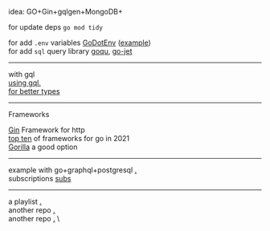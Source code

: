 idea: GO+Gin+gqlgen+MongoDB+

for update deps `go mod tidy`

for add `.env`
variables [GoDotEnv](https://github.com/joho/godotenv) ([example](https://towardsdatascience.com/use-environment-variable-in-your-next-golang-project-39e17c3aaa66)) \
for add `sql` query library [goqu](https://doug-martin.github.io/goqu/), [go-jet](https://github.com/go-jet/jet)

___
with gql \
[using gql.](https://github.com/graph-gophers/graphql-go) \
[for better types](https://gqlgen.com/)
___
Frameworks

[Gin](https://github.com/gin-gonic/gin) Framework for http \
[top ten](https://blog.devgenius.io/best-web-framework-of-golang-in-2021-aae4b2ad9bf) of frameworks for go in 2021 \
[Gorilla](https://github.com/gorilla/mux) a good option


_____
example with go+graphql+postgresql [.](https://servian.dev/building-a-graphql-api-in-go-using-gqlgen-f7a42eba2193) \
subscriptions [subs](https://www.freecodecamp.org/news/https-medium-com-anshap1719-graphql-subscriptions-with-go-gqlgen-and-mongodb-5e008fc46451/)
____

a playlist [.](youtube.com/watch?v=n9l7Unz6BtU&list=PL3eAkoh7fypqxiqDq9OQGm3aJO7dZjSBI&index=4) \
another repo [.](https://github.com/jonathanhecl/golang-graphql-mongodb) \
another repo [.](https://medium.com/tunaiku-tech/what-is-graphql-and-how-is-it-implemented-in-golang-b2e7649529f1) \
